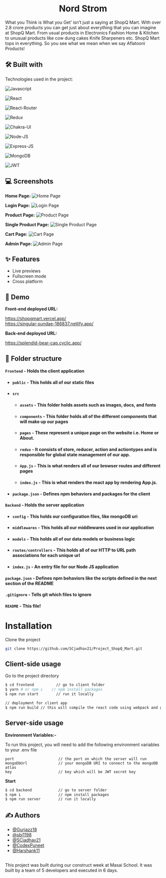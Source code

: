 
<h1 align="center" id="title">Nord Strom</h1>
What you Think is What you Get’ isn’t just a saying at ShopQ Mart. With over 2.8 crore products you can get just about everything that you can imagine at ShopQ Mart. From usual products in Electronics Fashion Home & Kitchen to unusual products like cow dung cakes Knife Sharpeners etc. ShopQ Mart tops in everything. So you see what we mean when we say Aflatooni Products!


## 🛠 Built with 

Technologies used in the project:

![Javascript](https://img.shields.io/badge/JavaScript-323330?style=for-the-badge&amp;logo=javascript&amp;logoColor=F7DF1E)

![React](https://img.shields.io/badge/React-20232A?style=for-the-badge&amp;logo=react&amp;logoColor=61DAFB)

![React-Router](https://img.shields.io/badge/React_Router-CA4245?style=for-the-badge&amp;logo=react-router&amp;logoColor=white)

![Redux](https://img.shields.io/badge/Redux-593D88?style=for-the-badge&amp;logo=redux&amp;logoColor=white)

![Chakra-UI](https://img.shields.io/badge/Chakra--UI-319795?style=for-the-badge&amp;logo=chakra-ui&amp;logoColor=white)

![Node-JS](https://img.shields.io/badge/Node.js-339933?style=for-the-badge&amp;logo=nodedotjs&amp;logoColor=white)

![Express-JS](https://img.shields.io/badge/Express.js-000000?style=for-the-badge&amp;logo=express&amp;logoColor=white)

![MongoDB](https://img.shields.io/badge/MongoDB-4EA94B?style=for-the-badge&amp;logo=mongodb&amp;logoColor=white)

![JWT](https://img.shields.io/badge/JWT-black?style=for-the-badge&amp;logo=JSON%20web%20tokens)

## 💻 Screenshots

**Home Page:**
![Home Page](https://user-images.githubusercontent.com/49484642/214049412-b62130c6-f19b-449f-9b22-43a99cf41774.png)

**Login Page:**
![Login Page](https://user-images.githubusercontent.com/49484642/214050878-7b2bace5-6f63-453c-ab5d-dd60919f8b3d.png)

**Product Page:**
![Product Page](https://user-images.githubusercontent.com/49484642/214049453-8e0930ea-957d-4ef7-88a2-de7682f5c3dc.png)

**Single Product Page:**
![Single Product Page](https://user-images.githubusercontent.com/49484642/214049494-35508512-06f3-4bfb-bc2a-95ec473b74aa.png)

**Cart Page:**
![Cart Page](https://user-images.githubusercontent.com/49484642/214049471-3c26b539-e904-408c-8e3b-f6bb6dbc5a15.png)

**Admin Page:**
![Admin Page](https://user-images.githubusercontent.com/49484642/214050842-c2778582-cd95-41ce-97ce-c73ef281ffef.png)


## ✨ Features 

- Live previews
- Fullscreen mode
- Cross platform


## 🚀 Demo

**Front-end deployed URL:**

https://shopqmart.vercel.app/
<br/>
https://singular-sundae-186837.netlify.app/

**Back-end deployed URL:**

https://splendid-bear-cap.cyclic.app/

##  📁 Folder structure
#### `Frontend` - Holds the client application
- #### `public` - This holds all of our static files
- #### `src`
    - #### `assets` - This folder holds assets such as images, docs, and fonts
    - #### `components` - This folder holds all of the different components that will make up our pages
    - #### `pages` - These represent a unique page on the website i.e. Home or About. 
    - #### `redux` - It consists of store, reducer, action and actiontypes and is responsible for global state management of our app.
    - #### `App.js` - This is what renders all of our browser routes and different pages
    - #### `index.js` - This is what renders the react app by rendering App.js.
- #### `package.json` - Defines npm behaviors and packages for the client
#### `Backend` - Holds the server application
- #### `config` - This holds our configuration files, like mongoDB uri
- #### `middlewares` - This holds all our middlewares used in our application
- #### `models` - This holds all of our data models or business logic
- #### `routes/controllers` - This holds all of our HTTP to URL path associations for each unique url
- #### `index.js` - An entry file for our Node JS application
#### `package.json` - Defines npm behaviors like the scripts defined in the next section of the README
#### `.gitignore` - Tells git which files to ignore
#### `README` - This file!
# Installation

Clone the project
```bash
git clone https://github.com/SCjadhav21/Project_ShopQ_Mart.git
```
## Client-side usage

Go to the project directory

```bash
$ cd frontend          // go to client folder
$ yarn # or npm i    // npm install packages
$ npm run start        // run it locally

// deployment for client app
$ npm run build // this will compile the react code using webpack and generate a folder called docs in the root level
```
## Server-side usage

**Environment Variables:-**

To run this project, you will need to add the following environment variables to your .env file

```
port                    // the port on which the server will run
mongoDbUrl              // your mongoDB URI to connect to the mongoDB atlas
key                     // key which will be JWT secret key 
```

**Start**

```bash
$ cd backend            // go to server folder
$ npm i                 // npm install packages
$ npm run server        // run it locally
```
## ✍ Authors 

- [@Gurjazz18](https://github.com/Gurjazz18)
- [@sbj1198](https://github.com/sbj1198)
- [@SCjadhav21](https://www.github.com/SCjadhav21)
- [@CodexPuneet](https://www.github.com/CodexPuneet)
- [@Harshank11](https://github.com/Harshank11)

##
This project was built during our construct week at Masai School. It was built by a team of 5 developers and executed in 6 days.
       

